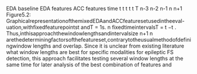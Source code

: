 EDA baseline EDA features
ACC features
time
t t t t t T
n-3 n-2 n-1 n n+1
Figure5.2: GraphicalrepresentationofthemixedEDAandACCfeaturesetusedintheeval-
uation,withfixedfeaturepointst andT = 1s.
n
fixedtimeintervalsT = t −t . Thus,inthisapproachthewindowlengthsandintervalsize
n+1 n
arethedeterminingfactorsofthefeatureset,contrarytotheusualmethodofdefiningwindow
lengths and overlap. Since it is unclear from existing literature what window lengths are
best for specific modalities for epileptic FS detection, this approach facilitates testing several
window lengths at the same time for later analysis of the best combination of features and